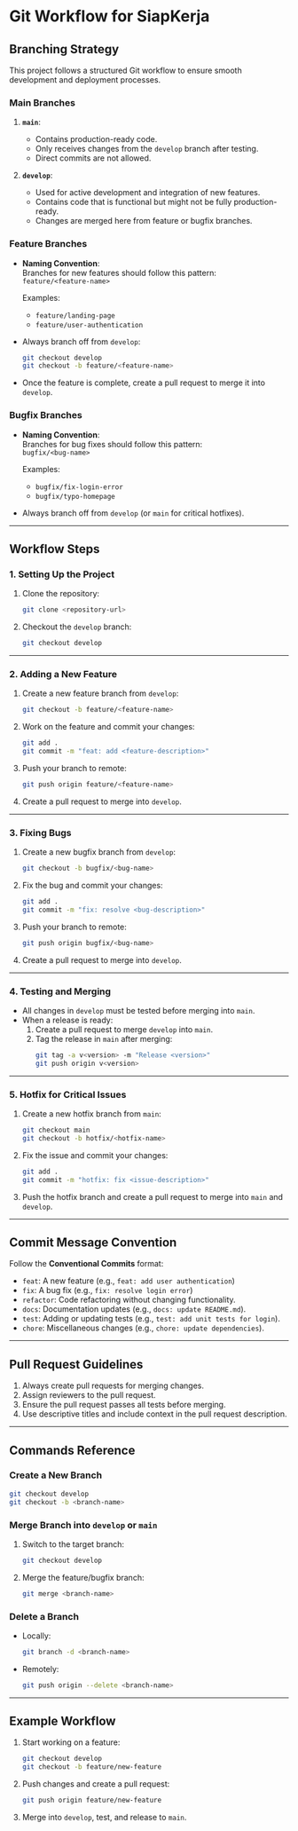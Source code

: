 
# Git Workflow for SiapKerja

## Branching Strategy

This project follows a structured Git workflow to ensure smooth development and deployment processes.

### Main Branches
1. **`main`**:
   - Contains production-ready code.
   - Only receives changes from the `develop` branch after testing.
   - Direct commits are not allowed.

2. **`develop`**:
   - Used for active development and integration of new features.
   - Contains code that is functional but might not be fully production-ready.
   - Changes are merged here from feature or bugfix branches.

### Feature Branches
- **Naming Convention**:  
  Branches for new features should follow this pattern:  
  `feature/<feature-name>`

  Examples:
  - `feature/landing-page`
  - `feature/user-authentication`

- Always branch off from `develop`:
  ```bash
  git checkout develop
  git checkout -b feature/<feature-name>
  ```

- Once the feature is complete, create a pull request to merge it into `develop`.

### Bugfix Branches
- **Naming Convention**:  
  Branches for bug fixes should follow this pattern:  
  `bugfix/<bug-name>`

  Examples:
  - `bugfix/fix-login-error`
  - `bugfix/typo-homepage`

- Always branch off from `develop` (or `main` for critical hotfixes).

---

## Workflow Steps

### 1. Setting Up the Project
1. Clone the repository:
   ```bash
   git clone <repository-url>
   ```
2. Checkout the `develop` branch:
   ```bash
   git checkout develop
   ```

---

### 2. Adding a New Feature
1. Create a new feature branch from `develop`:
   ```bash
   git checkout -b feature/<feature-name>
   ```
2. Work on the feature and commit your changes:
   ```bash
   git add .
   git commit -m "feat: add <feature-description>"
   ```
3. Push your branch to remote:
   ```bash
   git push origin feature/<feature-name>
   ```
4. Create a pull request to merge into `develop`.

---

### 3. Fixing Bugs
1. Create a new bugfix branch from `develop`:
   ```bash
   git checkout -b bugfix/<bug-name>
   ```
2. Fix the bug and commit your changes:
   ```bash
   git add .
   git commit -m "fix: resolve <bug-description>"
   ```
3. Push your branch to remote:
   ```bash
   git push origin bugfix/<bug-name>
   ```
4. Create a pull request to merge into `develop`.

---

### 4. Testing and Merging
- All changes in `develop` must be tested before merging into `main`.
- When a release is ready:
  1. Create a pull request to merge `develop` into `main`.
  2. Tag the release in `main` after merging:
     ```bash
     git tag -a v<version> -m "Release <version>"
     git push origin v<version>
     ```

---

### 5. Hotfix for Critical Issues
1. Create a new hotfix branch from `main`:
   ```bash
   git checkout main
   git checkout -b hotfix/<hotfix-name>
   ```
2. Fix the issue and commit your changes:
   ```bash
   git add .
   git commit -m "hotfix: fix <issue-description>"
   ```
3. Push the hotfix branch and create a pull request to merge into `main` and `develop`.

---

## Commit Message Convention
Follow the **Conventional Commits** format:
- `feat`: A new feature (e.g., `feat: add user authentication`)
- `fix`: A bug fix (e.g., `fix: resolve login error`)
- `refactor`: Code refactoring without changing functionality.
- `docs`: Documentation updates (e.g., `docs: update README.md`).
- `test`: Adding or updating tests (e.g., `test: add unit tests for login`).
- `chore`: Miscellaneous changes (e.g., `chore: update dependencies`).

---

## Pull Request Guidelines
1. Always create pull requests for merging changes.
2. Assign reviewers to the pull request.
3. Ensure the pull request passes all tests before merging.
4. Use descriptive titles and include context in the pull request description.

---

## Commands Reference
### Create a New Branch
```bash
git checkout develop
git checkout -b <branch-name>
```

### Merge Branch into `develop` or `main`
1. Switch to the target branch:
   ```bash
   git checkout develop
   ```
2. Merge the feature/bugfix branch:
   ```bash
   git merge <branch-name>
   ```

### Delete a Branch
- Locally:
  ```bash
  git branch -d <branch-name>
  ```
- Remotely:
  ```bash
  git push origin --delete <branch-name>
  ```

---

## Example Workflow
1. Start working on a feature:
   ```bash
   git checkout develop
   git checkout -b feature/new-feature
   ```
2. Push changes and create a pull request:
   ```bash
   git push origin feature/new-feature
   ```
3. Merge into `develop`, test, and release to `main`.


